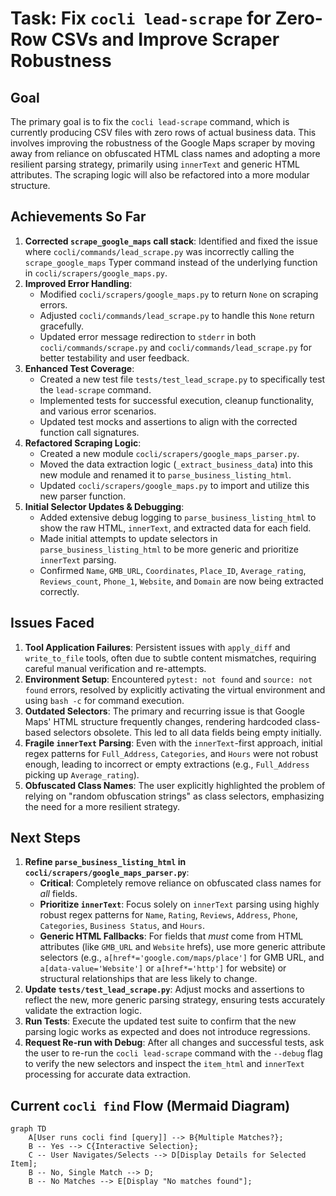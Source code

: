 # Task: Fix `cocli lead-scrape` for Zero-Row CSVs and Improve Scraper Robustness

## Goal
The primary goal is to fix the `cocli lead-scrape` command, which is currently producing CSV files with zero rows of actual business data. This involves improving the robustness of the Google Maps scraper by moving away from reliance on obfuscated HTML class names and adopting a more resilient parsing strategy, primarily using `innerText` and generic HTML attributes. The scraping logic will also be refactored into a more modular structure.

## Achievements So Far

1.  **Corrected `scrape_google_maps` call stack**: Identified and fixed the issue where `cocli/commands/lead_scrape.py` was incorrectly calling the `scrape_google_maps` Typer command instead of the underlying function in `cocli/scrapers/google_maps.py`.
2.  **Improved Error Handling**:
    *   Modified `cocli/scrapers/google_maps.py` to return `None` on scraping errors.
    *   Adjusted `cocli/commands/lead_scrape.py` to handle this `None` return gracefully.
    *   Updated error message redirection to `stderr` in both `cocli/commands/scrape.py` and `cocli/commands/lead_scrape.py` for better testability and user feedback.
3.  **Enhanced Test Coverage**:
    *   Created a new test file `tests/test_lead_scrape.py` to specifically test the `lead-scrape` command.
    *   Implemented tests for successful execution, cleanup functionality, and various error scenarios.
    *   Updated test mocks and assertions to align with the corrected function call signatures.
4.  **Refactored Scraping Logic**:
    *   Created a new module `cocli/scrapers/google_maps_parser.py`.
    *   Moved the data extraction logic (`_extract_business_data`) into this new module and renamed it to `parse_business_listing_html`.
    *   Updated `cocli/scrapers/google_maps.py` to import and utilize this new parser function.
5.  **Initial Selector Updates & Debugging**:
    *   Added extensive debug logging to `parse_business_listing_html` to show the raw HTML, `innerText`, and extracted data for each field.
    *   Made initial attempts to update selectors in `parse_business_listing_html` to be more generic and prioritize `innerText` parsing.
    *   Confirmed `Name`, `GMB_URL`, `Coordinates`, `Place_ID`, `Average_rating`, `Reviews_count`, `Phone_1`, `Website`, and `Domain` are now being extracted correctly.

## Issues Faced

1.  **Tool Application Failures**: Persistent issues with `apply_diff` and `write_to_file` tools, often due to subtle content mismatches, requiring careful manual verification and re-attempts.
2.  **Environment Setup**: Encountered `pytest: not found` and `source: not found` errors, resolved by explicitly activating the virtual environment and using `bash -c` for command execution.
3.  **Outdated Selectors**: The primary and recurring issue is that Google Maps' HTML structure frequently changes, rendering hardcoded class-based selectors obsolete. This led to all data fields being empty initially.
4.  **Fragile `innerText` Parsing**: Even with the `innerText`-first approach, initial regex patterns for `Full_Address`, `Categories`, and `Hours` were not robust enough, leading to incorrect or empty extractions (e.g., `Full_Address` picking up `Average_rating`).
5.  **Obfuscated Class Names**: The user explicitly highlighted the problem of relying on "random obfuscation strings" as class selectors, emphasizing the need for a more resilient strategy.

## Next Steps

1.  **Refine `parse_business_listing_html` in `cocli/scrapers/google_maps_parser.py`**:
    *   **Critical**: Completely remove reliance on obfuscated class names for *all* fields.
    *   **Prioritize `innerText`**: Focus solely on `innerText` parsing using highly robust regex patterns for `Name`, `Rating`, `Reviews`, `Address`, `Phone`, `Categories`, `Business Status`, and `Hours`.
    *   **Generic HTML Fallbacks**: For fields that *must* come from HTML attributes (like `GMB_URL` and `Website` hrefs), use more generic attribute selectors (e.g., `a[href*='google.com/maps/place']` for GMB URL, and `a[data-value='Website']` or `a[href*='http']` for website) or structural relationships that are less likely to change.
2.  **Update `tests/test_lead_scrape.py`**: Adjust mocks and assertions to reflect the new, more generic parsing strategy, ensuring tests accurately validate the extraction logic.
3.  **Run Tests**: Execute the updated test suite to confirm that the new parsing logic works as expected and does not introduce regressions.
4.  **Request Re-run with Debug**: After all changes and successful tests, ask the user to re-run the `cocli lead-scrape` command with the `--debug` flag to verify the new selectors and inspect the `item_html` and `innerText` processing for accurate data extraction.

## Current `cocli find` Flow (Mermaid Diagram)

```mermaid
graph TD
    A[User runs cocli find [query]] --> B{Multiple Matches?};
    B -- Yes --> C{Interactive Selection};
    C -- User Navigates/Selects --> D[Display Details for Selected Item];
    B -- No, Single Match --> D;
    B -- No Matches --> E[Display "No matches found"];